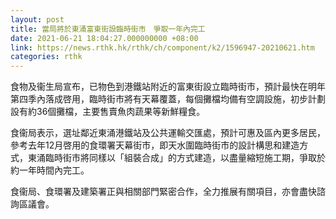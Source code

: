 ```yaml
---
layout: post
title: 當局將於東涌富東街設臨時街市　爭取一年內完工
date: 2021-06-21 18:04:27.000000000 +08:00
link: https://news.rthk.hk/rthk/ch/component/k2/1596947-20210621.htm
categories: rthk
---
```


食物及衞生局宣布，已物色到港鐵站附近的富東街設立臨時街市，預計最快在明年第四季內落成啓用，臨時街市將有天幕覆蓋，每個攤檔均備有空調設施，初步計劃設有約36個攤檔，主要售賣魚肉蔬果等新鮮糧食。

食衞局表示，選址鄰近東涌港鐵站及公共運輸交匯處，預計可惠及區內更多居民，參考去年12月啓用的食環署天幕街市，即天水圍臨時街市的設計構思和建造方式，東涌臨時街市將同樣以「組裝合成」的方式建造，以盡量縮短施工期，爭取於約一年時間內完工。

食衞局、食環署及建築署正與相關部門緊密合作，全力推展有關項目，亦會盡快諮詢區議會。
